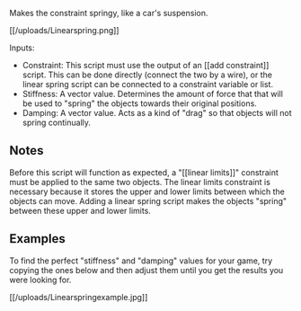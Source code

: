 Makes the constraint springy, like a car's suspension.

[[/uploads/Linearspring.png]]

Inputs:

* Constraint: This script must use the output of an [[add constraint]] script. This can be done directly (connect the two by a wire), or the linear spring script can be connected to a constraint variable or list.
* Stiffness: A vector value. Determines the amount of force that that will be used to "spring" the objects towards their original positions.
* Damping: A vector value. Acts as a kind of "drag" so that objects will not spring continually.

## Notes
Before this script will function as expected, a "[[linear limits]]" constraint must be applied to the same two objects. The linear limits constraint is necessary because it stores the upper and lower limits between which the objects can move. Adding a linear spring script makes the objects "spring" between these upper and lower limits.

## Examples
To find the perfect "stiffness" and "damping" values for your game, try copying the ones below and then adjust them until you get the results you were looking for.

[[/uploads/Linearspringexample.jpg]]